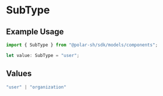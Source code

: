 # SubType

## Example Usage

```typescript
import { SubType } from "@polar-sh/sdk/models/components";

let value: SubType = "user";
```

## Values

```typescript
"user" | "organization"
```